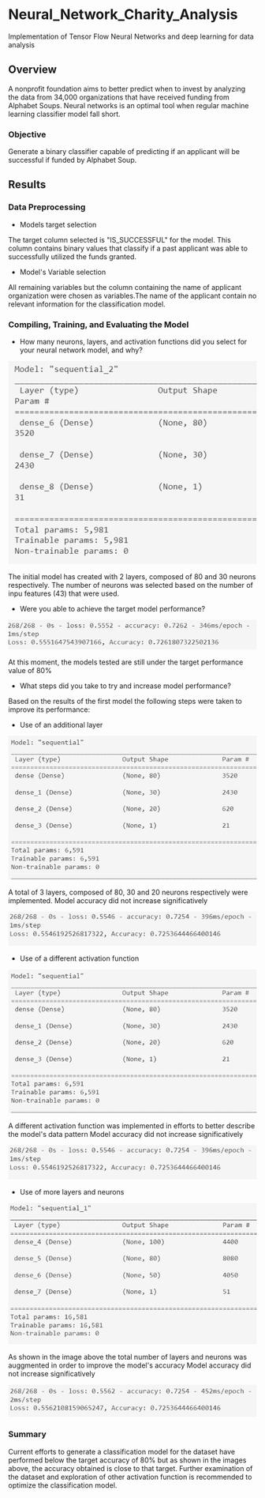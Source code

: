 # Neural_Network_Charity_Analysis

Implementation of Tensor Flow Neural Networks and deep learning for data analysis

## Overview

A nonprofit foundation aims to better predict when to invest by analyzing the data from 34,000 organizations that have received funding from Alphabet Soups.
Neural networks is an optimal tool when regular machine learning classifier model fall short. 

### Objective

Generate a binary classifier capable of predicting if an applicant will be successful if funded by Alphabet Soup.

## Results

### Data Preprocessing

* Models target selection

The target column selected is "IS_SUCCESSFUL" for the model. This column contains binary values that classify if a past applicant was able to successfully utilized the funds granted.

* Model's Variable selection 

All remaining variables but the column containing the name of applicant organization were chosen as variables.The name of the applicant contain no relevant information for the classification model.

### Compiling, Training, and Evaluating the Model

* How many neurons, layers, and activation functions did you select for your neural network model, and why?

![structure1](https://github.com/Li11iana/Neural_Network_Charity_Analysis/blob/main/structure1.png)

The initial model has created with 2 layers, composed of 80 and 30 neurons respectively. The number of neurons was selected based on the number of inpu features (43) that were used.

* Were you able to achieve the target model performance?

![accuracy1](https://github.com/Li11iana/Neural_Network_Charity_Analysis/blob/main/accuracy1.png)

At this moment, the models tested are still under the target performance value of 80%

* What steps did you take to try and increase model performance?

Based on the results of the first model the following steps were taken to improve its performance:

* Use of an additional layer

![structure2](https://github.com/Li11iana/Neural_Network_Charity_Analysis/blob/main/structure2.png)


A total of 3 layers, composed of 80, 30 and 20 neurons respectively were implemented. 
Model accuracy did not increase significatively

![accuracy2](https://github.com/Li11iana/Neural_Network_Charity_Analysis/blob/main/accuracy2.png)

* Use of a different activation function

![structure2](https://github.com/Li11iana/Neural_Network_Charity_Analysis/blob/main/structure2.png)


A different activation function was implemented in efforts to better describe the model's data pattern
Model accuracy did not increase significatively

![accuracy2](https://github.com/Li11iana/Neural_Network_Charity_Analysis/blob/main/accuracy2.png)

* Use of more layers and neurons

![structure3](https://github.com/Li11iana/Neural_Network_Charity_Analysis/blob/main/structure3.png)


As shown in the image above the total number of layers and neurons was auggmented in order to improve the model's accuracy
Model accuracy did not increase significatively

![accuracy3](https://github.com/Li11iana/Neural_Network_Charity_Analysis/blob/main/accuracy3.png)

### Summary

Current efforts to generate a classification model for the dataset have performed below the target accuracy of 80% but as shown in the images above, the accuracy obtained is close to that target.
Further examination of the dataset and exploration of other activation function is recommended to optimize the classification model.

